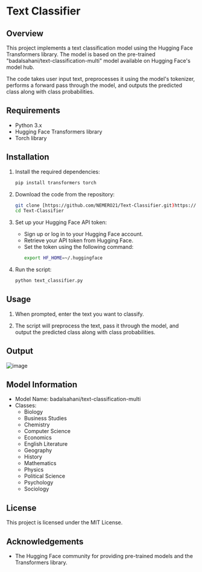 # Text Classifier

## Overview

This project implements a text classification model using the Hugging Face Transformers library. The model is based on the pre-trained "badalsahani/text-classification-multi" model available on Hugging Face's model hub.

The code takes user input text, preprocesses it using the model's tokenizer, performs a forward pass through the model, and outputs the predicted class along with class probabilities.

## Requirements

- Python 3.x
- Hugging Face Transformers library
- Torch library

## Installation

1. Install the required dependencies:

   ```bash
   pip install transformers torch

2. Download the code from the repository:

   ```bash
   git clone [https://github.com/NEMERO21/Text-Classifier.git)https://github.com/NEMERO21/Text-Classifier.git]
   cd Text-Classifier

3. Set up your Hugging Face API token:
   - Sign up or log in to your Hugging Face account.
   - Retrieve your API token from Hugging Face.
   - Set the token using the following command:
     ```bash
     export HF_HOME=~/.huggingface
     
4. Run the script:
   ```bash
   python text_classifier.py

## Usage 

1. When prompted, enter the text you want to classify.
   
2. The script will preprocess the text, pass it through the model, and output the predicted class along with class probabilities.

## Output
![image](https://github.com/NEMERO21/Text-Classifier/assets/97607950/5dab44a8-2800-44b2-a60c-2de418bfb2bf)

## Model Information
 - Model Name: badalsahani/text-classification-multi
 - Classes:
     - Biology
     - Business Studies
     - Chemistry
     - Computer Science
     - Economics
     - English Literature
     - Geography
     - History
     - Mathematics
     - Physics
     - Political Science
     - Psychology
     - Sociology
  
## License 

This project is licensed under the MIT License.

## Acknowledgements
- The Hugging Face community for providing pre-trained models and the Transformers library.

